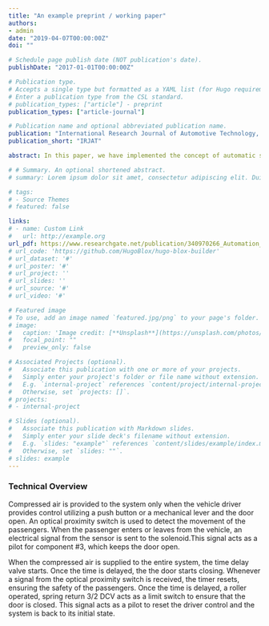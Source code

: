 ```yaml
---
title: "An example preprint / working paper"
authors:
- admin
date: "2019-04-07T00:00:00Z"
doi: ""

# Schedule page publish date (NOT publication's date).
publishDate: "2017-01-01T00:00:00Z"

# Publication type.
# Accepts a single type but formatted as a YAML list (for Hugo requirements).
# Enter a publication type from the CSL standard.
# publication_types: ["article"] - preprint
publication_types: ["article-journal"]

# Publication name and optional abbreviated publication name.
publication: "International Research Journal of Automotive Technology, Maple Tree Journals"
publication_short: "IRJAT"

abstract: In this paper, we have implemented the concept of automatic sliding door in public transport focusing on the safety of the passengers. The objective is to design a simple, effective and economic automatic sliding door system. Pneumatic cylinders, direction control valves and optical proximity sensor has been used to design the circuit. 

# # Summary. An optional shortened abstract.
# summary: Lorem ipsum dolor sit amet, consectetur adipiscing elit. Duis posuere tellus ac convallis placerat. Proin tincidunt magna sed ex sollicitudin condimentum.

# tags:
# - Source Themes
# featured: false

links:
# - name: Custom Link
#   url: http://example.org
url_pdf: https://www.researchgate.net/publication/340970266_Automation_of_Vehicle_Door
# url_code: 'https://github.com/HugoBlox/hugo-blox-builder'
# url_dataset: '#'
# url_poster: '#'
# url_project: ''
# url_slides: ''
# url_source: '#'
# url_video: '#'

# Featured image
# To use, add an image named `featured.jpg/png` to your page's folder. 
# image:
#   caption: 'Image credit: [**Unsplash**](https://unsplash.com/photos/s9CC2SKySJM)'
#   focal_point: ""
#   preview_only: false

# Associated Projects (optional).
#   Associate this publication with one or more of your projects.
#   Simply enter your project's folder or file name without extension.
#   E.g. `internal-project` references `content/project/internal-project/index.md`.
#   Otherwise, set `projects: []`.
# projects:
# - internal-project

# Slides (optional).
#   Associate this publication with Markdown slides.
#   Simply enter your slide deck's filename without extension.
#   E.g. `slides: "example"` references `content/slides/example/index.md`.
#   Otherwise, set `slides: ""`.
# slides: example
---
```


<!-- {{% callout note %}}
Create your slides in Markdown - click the *Slides* button to check out the example.
{{% /callout %}}

Add the publication's **full text** or **supplementary notes** here. You can use rich formatting such as including [code, math, and images](https://docs.hugoblox.com/content/writing-markdown-latex/). -->

### Technical Overview
Compressed air is provided to the system only when the vehicle driver provides control utilizing a push button or a mechanical lever and the door open. An optical proximity switch is used to detect the movement of the passengers. When the passenger enters or leaves from the vehicle, an electrical signal from the sensor is sent to the solenoid.This signal acts as a pilot for component #3, which keeps the door open.  

When the compressed air is supplied to the entire system, the time delay valve starts. Once the time is delayed, the the door starts closing. Whenever a signal from the optical proximity switch is received, the timer resets, ensuring the safety of the passengers. Once the time is delayed, a roller operated, spring return 3/2 DCV acts as a limit switch to ensure that the door is closed. This signal acts as a pilot to reset the driver control and the system is back to its initial state.
